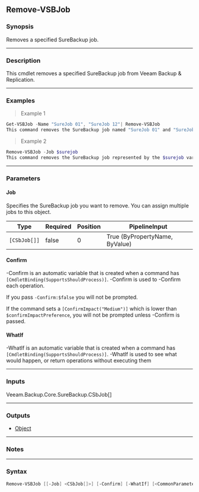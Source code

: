 Remove-VSBJob
-------------

### Synopsis
Removes a specified SureBackup job.

---

### Description

This cmdlet removes a specified SureBackup job from Veeam Backup & Replication.

---

### Examples
> Example 1

```PowerShell
Get-VSBJob -Name "SureJob 01", "SureJob 12"| Remove-VSBJob
This command removes the SureBackup job named "SureJob 01" and "SureJob 12". The SureBackup jobs are obtained with Get-VSBJob and piped down.
```
> Example 2

```PowerShell
Remove-VSBJob -Job $surejob
This command removes the SureBackup job represented by the $surejob variable. The SureBackup job is obtained with Get-VSBJob and assigned to the variable beforehand.
```

---

### Parameters
#### **Job**
Specifies the SureBackup job you want to remove. You can assign multiple jobs to this object.

|Type        |Required|Position|PipelineInput                 |
|------------|--------|--------|------------------------------|
|`[CSbJob[]]`|false   |0       |True (ByPropertyName, ByValue)|

#### **Confirm**
-Confirm is an automatic variable that is created when a command has ```[CmdletBinding(SupportsShouldProcess)]```.
-Confirm is used to -Confirm each operation.

If you pass ```-Confirm:$false``` you will not be prompted.

If the command sets a ```[ConfirmImpact("Medium")]``` which is lower than ```$confirmImpactPreference```, you will not be prompted unless -Confirm is passed.

#### **WhatIf**
-WhatIf is an automatic variable that is created when a command has ```[CmdletBinding(SupportsShouldProcess)]```.
-WhatIf is used to see what would happen, or return operations without executing them

---

### Inputs
Veeam.Backup.Core.SureBackup.CSbJob[]

---

### Outputs
* [Object](https://learn.microsoft.com/en-us/dotnet/api/System.Object)

---

### Notes

---

### Syntax
```PowerShell
Remove-VSBJob [[-Job] <CSbJob[]>] [-Confirm] [-WhatIf] [<CommonParameters>]
```
